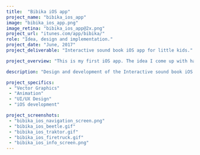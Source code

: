```yaml
---
title:  "Bibika iOS app"
project_name: "bibika_ios_app"
image: "bibika_ios_app.png"
image_retina: "bibika_ios_app@2x.png"
project_url: "itunes.com/app/bibika/"
role: "Idea, design and implementation."
project_date: "June, 2017"
project_deliverable: "Interactive sound book iOS app for little kids."

project_overview: "This is my first iOS app. The idea I come up with had driven me to learn iOS development, vector graphics and animation with the help of my amazing collaborator Masha Tyomkina (http://urbanabsurd.com). The project is very simple, but challenging for us, since we had to learn from scratch the technologies to make real. This app is iPad only and is available on iTunes store"

description: "Design and development of the Interactive sound book iOS app for little kids."

project_specifics:
 - "Vector Graphics"
 - "Animation"
 - "UI/UX Design"
 - "iOS development"

project_screenshots:
 - "bibika_ios_navigation_screen.png"
 - "bibika_ios_beetle.gif"
 - "bibika_ios_traktor.gif"
 - "bibika_ios_firetruck.gif"
 - "bibika_ios_info_screen.png"
---
```

